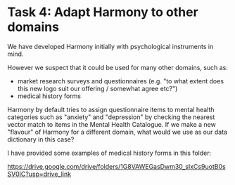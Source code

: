 # Task 4: Adapt Harmony to other domains

We have developed Harmony initially with psychological instruments in mind.

However we suspect that it could be used for many other domains, such as:

* market research surveys and questionnaires (e.g. "to what extent does this new logo suit our offering / somewhat agree etc?")
* medical history forms

Harmony by default tries to assign questionnaire items to mental health categories such as "anxiety" and "depression" by checking the nearest vector match to items in the Mental Health Catalogue. If we make a new "flavour" of Harmony for a different domain, what would we use as our data dictionary in this case?

I have provided some examples of medical history forms in this folder:

https://drive.google.com/drive/folders/1G8VAWEGasDwm30_sIxCs9uotB0sSV0IC?usp=drive_link 
